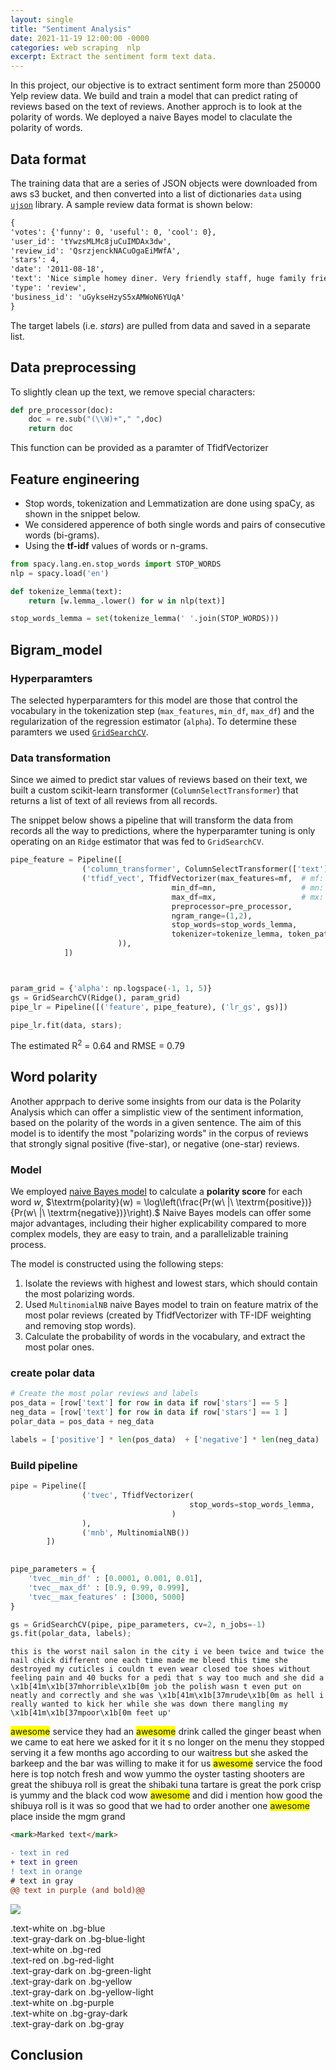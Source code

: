 ```yaml
---
layout: single
title: "Sentiment Analysis"
date: 2021-11-19 12:00:00 -0000
categories: web scraping  nlp  
excerpt: Extract the sentiment form text data.
---
```


In this project, our objective is to extract sentiment form more than 250000 Yelp review data. We build and train a model that can predict rating of reviews based on the text of reviews. Another approch is to look at the polarity of words. We deployed a naive Bayes model to claculate the polarity of words.


## Data format
The training data that are a series of JSON objects were downloaded from aws s3 bucket, and then converted into a list of dictionaries `data` using  [`ujson`](http://docs.micropython.org/en/latest/library/ujson.html) library. A sample review data format is shown below:

```markdown
{
'votes': {'funny': 0, 'useful': 0, 'cool': 0}, 
'user_id': 'tYwzsMLMc8juCuIMDAx3dw', 
'review_id': 'QsrzjenckNACuOgaEiMWfA', 
'stars': 4, 
'date': '2011-08-18', 
'text': 'Nice simple homey diner. Very friendly staff, huge family friendly menu, salad bar. If you are on the road this beats the same old options.', 
'type': 'review', 
'business_id': 'uGykseHzyS5xAMWoN6YUqA'
}
```

The target labels (i.e. *stars*) are pulled from data and saved in a separate list.

## Data preprocessing
To slightly clean up the text, we remove special characters: 
```python
def pre_processor(doc):
    doc = re.sub("(\\W)+"," ",doc)
    return doc
```
This function can be provided as a paramter of TfidfVectorizer

## Feature engineering
  - Stop words, tokenization and Lemmatization are done using spaCy, as shown in the snippet below.   
   - We considered apperence of both single words and pairs of consecutive words (bi-grams).
   - Using the __tf-idf__ values of words or n-grams.

```python
from spacy.lang.en.stop_words import STOP_WORDS
nlp = spacy.load('en')

def tokenize_lemma(text):
    return [w.lemma_.lower() for w in nlp(text)]

stop_words_lemma = set(tokenize_lemma(' '.join(STOP_WORDS)))
```

## Bigram_model

### Hyperparamters
The selected hyperparamters for this model are those that control the vocabulary in the tokenization step (`max_features`, `min_df`, `max_df`)
and the regularization of the regression estimator (`alpha`). To determine these paramters we used [`GridSearchCV`](http://scikit-learn.org/stable/modules/generated/sklearn.model_selection.GridSearchCV.html#sklearn.model_selection.GridSearchCV). 

### Data transformation 
Since we aimed to predict star values of reviews based on their text, we built a custom scikit-learn transformer (`ColumnSelectTransformer`) that returns a list of text of all reviews from all records.

The snippet below shows a pipeline that will transform the data from records all the way to predictions, where the hyperparamter tuning is only operating on an `Ridge` estimator that was fed to `GridSearchCV`.

```python
pipe_feature = Pipeline([
                ('column_transformer', ColumnSelectTransformer(['text'])),
                ('tfidf_vect', TfidfVectorizer(max_features=mf,  # mf: optimal max_features                             
                                    min_df=mn,                   # mn: optimal min_df
                                    max_df=mx,                   # mx: optimal max_df
                                    preprocessor=pre_processor,
                                    ngram_range=(1,2),
                                    stop_words=stop_words_lemma,
                                    tokenizer=tokenize_lemma, token_pattern=None # or default tokenizer (sklearn)
                        )),
            ])



param_grid = {'alpha': np.logspace(-1, 1, 5)}
gs = GridSearchCV(Ridge(), param_grid)    
pipe_lr = Pipeline([('feature', pipe_feature), ('lr_gs', gs)])  

pipe_lr.fit(data, stars);
```
The estimated R<sup>2</sup> =  0.64 and RMSE =  0.79


## Word polarity
Another apprpach to derive some insights from our data is the Polarity Analysis which can offer a simplistic view of the sentiment information,
based on the polarity of the words in a given sentence. The aim of this model is to identify the most "polarizing words" in the corpus of reviews that strongly signal positive (five-star), or negative (one-star) reviews. 

### Model
We employed [naive Bayes model](https://scikit-learn.org/stable/modules/naive_bayes.html#) to calculate a **polarity score** for each word $w$,
$\textrm{polarity}(w) = \log\left(\frac{Pr(w\ |\ \textrm{positive})}{Pr(w\ |\ \textrm{negative})}\right).$ Naive Bayes models can offer some major advantages, including their higher explicability compared to more complex models, they are easy to train, and a parallelizable training process.


The model is constructed using the following steps:
1. Isolate the reviews with highest and lowest stars, which should contain the most polarizing words.
2. Used `MultinomialNB` naive Bayes model to train on feature matrix of the most polar reviews (created by TfidfVectorizer with TF-IDF weighting and removing stop words).
3. Calculate the probability of words in the vocabulary, and extract the most polar ones.


### create polar data
```python
# Create the most polar reviews and labels
pos_data = [row['text'] for row in data if row['stars'] == 5 ]
neg_data = [row['text'] for row in data if row['stars'] == 1 ]
polar_data = pos_data + neg_data

labels = ['positive'] * len(pos_data)  + ['negative'] * len(neg_data)
```


### Build pipeline

```python 
pipe = Pipeline([
                ('tvec', TfidfVectorizer(
                                        stop_words=stop_words_lemma,
                                    )
                ), 
                ('mnb', MultinomialNB())
        ])

 
pipe_parameters = {
    'tvec__min_df' : [0.0001, 0.001, 0.01],
    'tvec__max_df' : [0.9, 0.99, 0.999],
    'tvec__max_features' : [3000, 5000]    
}

gs = GridSearchCV(pipe, pipe_parameters, cv=2, n_jobs=-1)
gs.fit(polar_data, labels);
```

```mark
this is the worst nail salon in the city i ve been twice and twice the nail chick different one each time made me bleed this time she destroyed my cuticles i couldn t even wear closed toe shoes without feeling pain and 40 bucks for a pedi that s way too much and she did a \x1b[41m\x1b[37mhorrible\x1b[0m job the polish wasn t even put on neatly and correctly and she was \x1b[41m\x1b[37mrude\x1b[0m as hell i really wanted to kick her while she was down there mangling my \x1b[41m\x1b[37mpoor\x1b[0m feet up'
```


<span style="background-color: #FFFF00">awesome</span> service they had an <span style="background-color: #FFFF00">awesome</span> drink called the ginger beast when we came to eat here we asked for it it s no longer on the menu they stopped serving it a few months ago according to our waitress but she asked the barkeep and the bar was willing to make it for us <span style="background-color: #FFFF00">awesome</span> service the food here is top notch fresh and wow yummo the oyster tasting shooters are great the shibuya roll is great the shibaki tuna tartare is great the pork crisp is yummy and the black cod wow <span style="background-color: #FFFF00">awesome</span> and did i mention how good the shibuya roll is it was so good that we had to order another one <span style="background-color: #FFFF00">awesome</span> place inside the mgm grand
```html
<mark>Marked text</mark>
```
```diff
- text in red
+ text in green
! text in orange
# text in gray
@@ text in purple (and bold)@@
```


![](https://img.shields.io/static/v1?label=&message=awesome&color=red)


<div class="text-white bg-blue mb-2">
  .text-white on .bg-blue
</div>
<div class="bg-blue-light mb-2">
  .text-gray-dark on .bg-blue-light
</div>
<div class="text-white bg-red mb-2">
  .text-white on .bg-red
</div>
<div class="text-red bg-red-light mb-2">
  .text-red on .bg-red-light
</div>
<div class="bg-green-light mb-2">
  .text-gray-dark on .bg-green-light
</div>
<div class="bg-yellow mb-2">
  .text-gray-dark on .bg-yellow
</div>
<div class="bg-yellow-light mb-2">
  .text-gray-dark on .bg-yellow-light
</div>
<div class="text-white bg-purple mb-2">
  .text-white on .bg-purple
</div>
<div class="text-white bg-gray-dark mb-2">
  .text-white on .bg-gray-dark
</div>
<div class="bg-gray">
  .text-gray-dark on .bg-gray
</div>

## Conclusion
